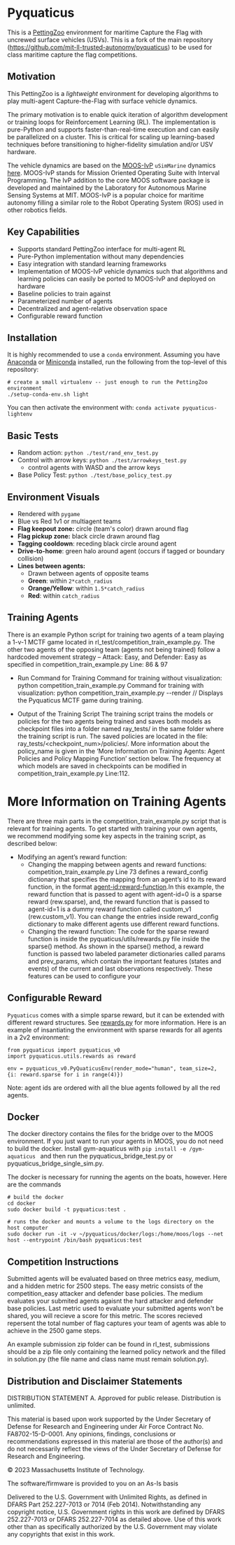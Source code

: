 # Pyquaticus
This is a [PettingZoo](https://pettingzoo.farama.org/) environment for maritime Capture the Flag with uncrewed surface vehicles (USVs). This is a fork of the main repository (https://github.com/mit-ll-trusted-autonomy/pyquaticus) to be used for class maritime capture the flag competitions.

## Motivation
This PettingZoo is a _lightweight_ environment for developing algorithms to play multi-agent Capture-the-Flag with surface vehicle dynamics.

The primary motivation is to enable quick iteration of algorithm development or training loops for Reinforcement Learning (RL). The implementation is pure-Python and supports faster-than-real-time execution and can easily be parallelized on a cluster. This is critical for scaling up learning-based techniques before transitioning to higher-fidelity simulation and/or USV hardware.

The vehicle dynamics are based on the [MOOS-IvP](https://oceanai.mit.edu/moos-ivp/pmwiki/pmwiki.php?n=Main.HomePage) `uSimMarine` dynamics [here](https://oceanai.mit.edu/ivpman/pmwiki/pmwiki.php?n=IvPTools.USimMarine). MOOS-IvP stands for Mission Oriented Operating Suite with Interval Programming. The IvP addition to the core MOOS software package is developed and maintained by the Laboratory for Autonomous Marine Sensing Systems at MIT. MOOS-IvP is a popular choice for maritime autonomy filling a similar role to the Robot Operating System (ROS) used in other robotics fields.

## Key Capabilities
* Supports standard PettingZoo interface for multi-agent RL
* Pure-Python implementation without many dependencies
* Easy integration with standard learning frameworks
* Implementation of MOOS-IvP vehicle dynamics such that algorithms and learning policies can easily be ported to MOOS-IvP and deployed on hardware
* Baseline policies to train against
* Parameterized number of agents
* Decentralized and agent-relative observation space
* Configurable reward function

## Installation
It is highly recommended to use a `conda` environment. Assuming you have [Anaconda](https://www.anaconda.com/) or [Miniconda](https://docs.conda.io/en/latest/miniconda.html) installed, run the following from the top-level of this repository:

```
# create a small virtualenv -- just enough to run the PettingZoo environment
./setup-conda-env.sh light
```

You can then activate the environment with: `conda activate pyquaticus-lightenv`

## Basic Tests

* Random action: `python ./test/rand_env_test.py`
* Control with arrow keys: `python ./test/arrowkeys_test.py`
  * control agents with WASD and the arrow keys
* Base Policy Test: `python ./test/base_policy_test.py`

## Environment Visuals

* Rendered with `pygame`
* Blue vs Red 1v1 or multiagent teams
* **Flag keepout zone:** circle (team's color) drawn around flag
* **Flag pickup zone:** black circle drawn around flag
* **Tagging cooldown**: receding black circle around agent
* **Drive-to-home**: green halo around agent (occurs if tagged or boundary collision)
* **Lines between agents:**
  * Drawn between agents of opposite teams
  * **Green**: within `2*catch_radius`
  * **Orange/Yellow**: within `1.5*catch_radius`
  * **Red**: within `catch_radius`


## Training Agents
There is an example Python script for training two agents of a team playing a 1-v-1 MCTF game located in rl_test/competition_train_example.py. The other two agents of the opposing team (agents not being trained) follow a hardcoded movement strategy – Attack: Easy, and Defender: Easy as specified in competition_train_example.py Line: 86 & 97

* Run Command for Training
Command for training without visualization: python competition_train_example.py 
Command for training with visualization: python competition_train_example.py --render // Displays the Pyquaticus MCTF game during training.

* Output of the Training Script
The training script trains the models or policies for the two agents being trained and saves both models as checkpoint files into a folder named ray_tests/ in the same folder where the training script is run. The saved policies are located in the file: ray_tests/<checkpoint_num>/policies/<policy-name>. More information about the policy_name is given in the ‘More Information on Training Agents: Agent Policies and Policy Mapping Function’ section below. The frequency at which models are saved in checkpoints can be modified in competition_train_example.py Line:112.

# More Information on Training Agents
There are three main parts in the competition_train_example.py script that is relevant for training agents. To get started with training your own agents, we recommend modifying some key aspects in the training script, as described below:
* Modifying an agent’s reward function:
  * Changing the mapping between agents and reward functions: competition_train_example.py Line 73 defines a reward_config dictionary that specifies the mapping from an agent’s id to its reward function, in the format <agent-id:reward-function>.In this example, the reward function that is passed to agent with agent-id=0 is a sparse reward (rew.sparse), and, the reward function that is passed to agent-id=1 is a dummy reward function called custom_v1 (rew.custom_v1).  You can change the entries inside reward_config dictionary to make different agents use different reward functions.
  *  Changing the reward function: The code for the sparse reward function is inside the pyquaticus/utils/rewards.py file inside the sparse() method. As shown in the sparse() method, a reward function is passed two labeled parameter  dictionaries called params and prev_params, which contain the important features (states and events) of the current and last observations respectively. These features can be used to configure your 
## Configurable Reward

`Pyquaticus` comes with a simple sparse reward, but it can be extended with different reward structures. See [rewards.py](https://github.com/mit-ll-trusted-autonomy/pyquaticus/blob/main/pyquaticus/utils/rewards.py) for more information. Here is an example of insantiating the environment with sparse rewards for all agents in a 2v2 environment:

```
from pyquaticus import pyquaticus_v0
import pyquaticus.utils.rewards as reward

env = pyquaticus_v0.PyQuaticusEnv(render_mode="human", team_size=2, {i: reward.sparse for i in range(4)})
```

Note: agent ids are ordered with all the blue agents followed by all the red agents.

## Docker 

The docker directory contains the files for the bridge over to the MOOS environment. If you just want to run your agents in MOOS, you do not need to build the docker. Install gym-aquaticus with `pip install -e /gym-aquaticus ` and then run the pyquaticus_bridge_test.py or pyquaticus_bridge_single_sim.py. 

The docker is necessary for running the agents on the boats, however. Here are the commands

```
# build the docker
cd docker
sudo docker build -t pyquaticus:test .
```

```
# runs the docker and mounts a volume to the logs directory on the host computer
sudo docker run -it -v ~/pyquaticus/docker/logs:/home/moos/logs --net host --entrypoint /bin/bash pyquaticus:test
```

## Competition Instructions
Submitted agents will be evaluated based on three metrics easy, medium, and a hidden metric for 2500 steps. The easy metric consists of the competition_easy attacker and defender base policies. The medium evaluates your submited agents agaisnt the hard attacker and defender base policies. Last metric used to evaluate your submitted agents won't be shared, you will recieve a score for this metric. The scores recieved repersent the total number of flag captures your team of agents was able to achieve in the 2500 game steps.

An example submission zip folder can be found in rl_test, submissions should be a zip file only containing the learned policy network and the filled in solution.py (the file name and class name must remain solution.py).

## Distribution and Disclaimer Statements

DISTRIBUTION STATEMENT A. Approved for public release. Distribution is unlimited.

This material is based upon work supported by the Under Secretary of Defense for Research and Engineering under Air Force Contract No. FA8702-15-D-0001. Any opinions, findings, conclusions or recommendations expressed in this material are those of the author(s) and do not necessarily reflect the views of the Under Secretary of Defense for Research and Engineering.

© 2023 Massachusetts Institute of Technology.

The software/firmware is provided to you on an As-Is basis

Delivered to the U.S. Government with Unlimited Rights, as defined in DFARS Part 252.227-7013 or 7014 (Feb 2014). Notwithstanding any copyright notice, U.S. Government rights in this work are defined by DFARS 252.227-7013 or DFARS 252.227-7014 as detailed above. Use of this work other than as specifically authorized by the U.S. Government may violate any copyrights that exist in this work.

